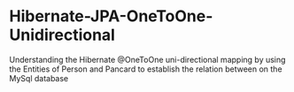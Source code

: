 # Hibernate-JPA-OneToOne-Unidirectional
Understanding the Hibernate @OneToOne uni-directional mapping by using the Entities of Person and Pancard to establish the relation between on the MySql database
